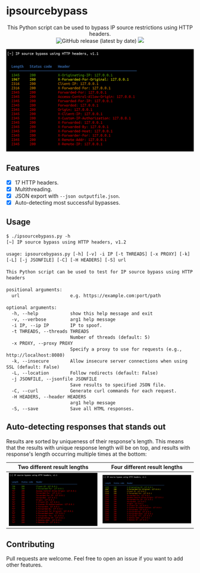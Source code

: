 # ipsourcebypass

<p align="center">
  This Python script can be used to bypass IP source restrictions using HTTP headers.
  <br>
  <img alt="GitHub release (latest by date)" src="https://img.shields.io/github/v/release/p0dalirius/ipsourcebypass">
  <a href="https://twitter.com/intent/follow?screen_name=podalirius_" title="Follow"><img src="https://img.shields.io/twitter/follow/podalirius_?label=Podalirius&style=social"></a>
  <br>
</p>

![](./.github/four_results.png)

## Features

 - [x] 17 HTTP headers.
 - [x] Multithreading.
 - [x] JSON export with `--json outputfile.json`.
 - [x] Auto-detecting most successful bypasses.

## Usage

```
$ ./ipsourcebypass.py -h
[~] IP source bypass using HTTP headers, v1.2

usage: ipsourcebypass.py [-h] [-v] -i IP [-t THREADS] [-x PROXY] [-k] [-L] [-j JSONFILE] [-C] [-H HEADERS] [-S] url

This Python script can be used to test for IP source bypass using HTTP headers

positional arguments:
  url                   e.g. https://example.com:port/path

optional arguments:
  -h, --help            show this help message and exit
  -v, --verbose         arg1 help message
  -i IP, --ip IP        IP to spoof.
  -t THREADS, --threads THREADS
                        Number of threads (default: 5)
  -x PROXY, --proxy PROXY
                        Specify a proxy to use for requests (e.g., http://localhost:8080)
  -k, --insecure        Allow insecure server connections when using SSL (default: False)
  -L, --location        Follow redirects (default: False)
  -j JSONFILE, --jsonfile JSONFILE
                        Save results to specified JSON file.
  -C, --curl            Generate curl commands for each request.
  -H HEADERS, --header HEADERS
                        arg1 help message
  -S, --save            Save all HTML responses.
```

## Auto-detecting responses that stands out

Results are sorted by uniqueness of their response's length. This means that the results with unique response length will be on top, and results with response's length occurring multiple times at the bottom: 

| Two different result lengths | Four different result lengths  |
|------------------------------|--------------------------------|
| ![](./.github/two_results.png) | ![](./.github/four_results.png) |


## Contributing

Pull requests are welcome. Feel free to open an issue if you want to add other features.
